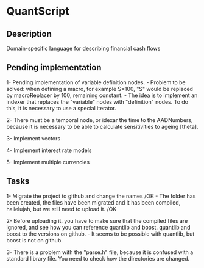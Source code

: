 # QuantScript

## Description

Domain-specific language for describing financial cash flows

## Pending implementation

1- Pending implementation of variable definition nodes.
	- Problem to be solved: when defining a macro, for example S=100, "S" would be replaced by macroReplacer by 100, remaining constant.
	- The idea is to implement an indexer that replaces the "variable" nodes with "definition" nodes. To do this, it is necessary to use a special iterator.

2- There must be a temporal node, or idexar the time to the AADNumbers, because it is necessary to be able to calculate sensitivities to ageing [theta].

3- Implement vectors

4- Implement interest rate models

5- Implement multiple currencies


## Tasks
1- Migrate the project to github and change the names /OK
	- The folder has been created, the files have been migrated and it has been compiled, hallelujah, but we still need to upload it. /OK

2- Before uploading it, you have to make sure that the compiled files are ignored, and see how you can reference quantlib and boost.
quantlib and boost to the versions on github.
	- It seems to be possible with quantlib, but boost is not on github.

3- There is a problem with the "parse.h" file, because it is confused with a standard library file. You need to check how the 
directories are changed.

